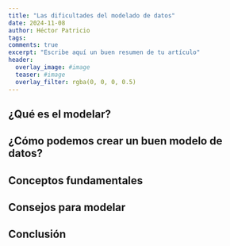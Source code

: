 ```yaml
---
title: "Las dificultades del modelado de datos"
date: 2024-11-08
author: Héctor Patricio
tags:
comments: true
excerpt: "Escribe aquí un buen resumen de tu artículo"
header:
  overlay_image: #image
  teaser: #image
  overlay_filter: rgba(0, 0, 0, 0.5)
---
```


## ¿Qué es el modelar?

## ¿Cómo podemos crear un buen modelo de datos?

## Conceptos fundamentales

## Consejos para modelar

## Conclusión

